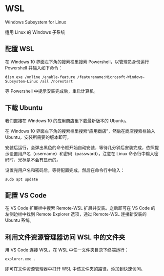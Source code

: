 # WSL

Windows Subsystem for Linux

适用 Linux 的 Windows 子系统

## 配置 WSL

在 Windows 10 界面左下角的搜索栏里搜索 Powershell，以管理员身份运行 Powershell 并输入如下命令：

```
dism.exe /online /enable-feature /featurename:Microsoft-Windows-Subsystem-Linux /all /norestart
```

等 Powershell 中提示安装完成后，重启计算机。

## 下载 Ubuntu

我们直接在 Windows 10 的应用商店里下载最新版本的 Ubuntu。

在 Windows 10 界面左下角的搜索栏里搜索“应用商店”，然后在商店搜索栏输入 Ubuntu，安装所需要的版本即可。

安装后运行，会弹出黑色的命令框开始自动安装，等待几分钟后安装完成，依照提示设置用户名（username）和密码（passward），注意在 Linux 命令行中输入密码时，光标是不会有显示的。

设置完用户名和密码后，等待配置完成，然后在命令行中输入：

```
sudo apt update
```

## 配置 VS Code

在 VS Code 扩展栏中搜索 Remote-WSL 扩展并安装。之后即可在 VS Code 的左侧边栏中找到 Remote Explorer 选项，通过 Remote-WSL 连接新安装的 Ubuntu 系统。

## 利用文件资源管理器访问 WSL 中的文件夹

用 VS Code 连接 WSL，在 WSL 中任一文件夹目录下终端运行：

```
explorer.exe .
```

即可在文件资源管理器中打开 WSL 中该文件夹的路径，添加到快速访问。



